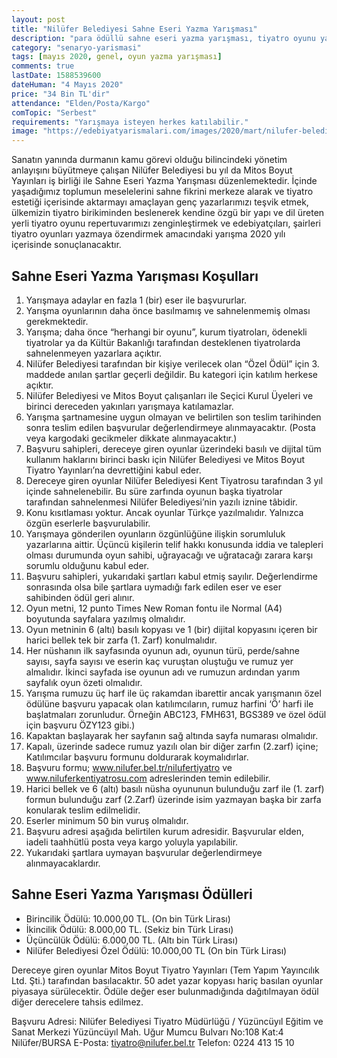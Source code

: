 ```yaml
---
layout: post
title: "Nilüfer Belediyesi Sahne Eseri Yazma Yarışması"
description: "para ödüllü sahne eseri yazma yarışması, tiyatro oyunu yazma yarışması"
category: "senaryo-yarismasi"
tags: [mayıs 2020, genel, oyun yazma yarışması]
comments: true
lastDate: 1588539600    
dateHuman: "4 Mayıs 2020"
price: "34 Bin TL'dir"
attendance: "Elden/Posta/Kargo"
comTopic: "Serbest"
requirements: "Yarışmaya isteyen herkes katılabilir."
image: "https://edebiyatyarismalari.com/images/2020/mart/nilufer-belediyesi-sahne-eseri-yazma-yarismasi.jpg"
---
```


Sanatın yanında durmanın kamu görevi olduğu bilincindeki yönetim anlayışını büyütmeye çalışan Nilüfer Belediyesi bu yıl da Mitos Boyut Yayınları iş birliği ile Sahne Eseri Yazma Yarışması düzenlemektedir.
İçinde yaşadığımız toplumun meselelerini sahne fikrini merkeze alarak ve tiyatro estetiği içerisinde aktarmayı amaçlayan genç yazarlarımızı teşvik etmek, ülkemizin tiyatro birikiminden beslenerek kendine özgü bir yapı ve dil üreten yerli tiyatro oyunu repertuvarımızı zenginleştirmek ve edebiyatçıları, şairleri tiyatro oyunları yazmaya özendirmek amacındaki yarışma 2020 yılı içerisinde sonuçlanacaktır.  

## Sahne Eseri Yazma Yarışması Koşulları
1. Yarışmaya adaylar en fazla 1 (bir) eser ile başvururlar.
2. Yarışma oyunlarının daha önce basılmamış ve sahnelenmemiş olması gerekmektedir.
3. Yarışma; daha önce “herhangi bir oyunu”, kurum tiyatroları, ödenekli tiyatrolar ya da Kültür Bakanlığı tarafından desteklenen tiyatrolarda sahnelenmeyen yazarlara açıktır.
4. Nilüfer Belediyesi tarafından bir kişiye verilecek olan “Özel Ödül” için 3. maddede anılan şartlar geçerli değildir. Bu kategori için katılım herkese açıktır.
5. Nilüfer Belediyesi ve Mitos Boyut çalışanları ile Seçici Kurul Üyeleri ve birinci dereceden yakınları yarışmaya katılamazlar.
6. Yarışma şartnamesine uygun olmayan ve belirtilen son teslim tarihinden sonra teslim edilen başvurular değerlendirmeye alınmayacaktır. (Posta veya kargodaki gecikmeler dikkate alınmayacaktır.)
7. Başvuru sahipleri, dereceye giren oyunlar üzerindeki basılı ve dijital tüm kullanım haklarını birinci baskı için Nilüfer Belediyesi ve Mitos Boyut Tiyatro Yayınları’na devrettiğini kabul eder.
8. Dereceye giren oyunlar Nilüfer Belediyesi Kent Tiyatrosu tarafından 3 yıl içinde sahnelenebilir. Bu süre zarfında oyunun başka tiyatrolar tarafından sahnelenmesi Nilüfer Belediyesi’nin yazılı iznine tâbidir.
9. Konu kısıtlaması yoktur. Ancak oyunlar Türkçe yazılmalıdır. Yalnızca özgün eserlerle başvurulabilir.
10. Yarışmaya gönderilen oyunların özgünlüğüne ilişkin sorumluluk yazarlarına aittir. Üçüncü kişilerin telif hakkı konusunda iddia ve talepleri olması durumunda oyun sahibi, uğrayacağı ve uğratacağı zarara karşı sorumlu olduğunu kabul eder.
11. Başvuru sahipleri, yukarıdaki şartları kabul etmiş sayılır. Değerlendirme sonrasında olsa bile şartlara uymadığı fark edilen eser ve eser sahibinden ödül geri alınır.
12. Oyun metni, 12 punto Times New Roman fontu ile Normal (A4) boyutunda sayfalara yazılmış olmalıdır.
13. Oyun metninin 6 (altı) basılı kopyası ve 1 (bir) dijital kopyasını içeren bir harici bellek tek bir zarfa (1. Zarf) konulmalıdır.
14. Her nüshanın ilk sayfasında oyunun adı, oyunun türü, perde/sahne sayısı, sayfa sayısı ve eserin kaç vuruştan oluştuğu ve rumuz yer almalıdır. İkinci sayfada ise oyunun adı ve rumuzun ardından yarım sayfalık oyun özeti olmalıdır.
15. Yarışma rumuzu üç harf ile üç rakamdan ibarettir ancak yarışmanın özel ödülüne başvuru yapacak olan katılımcıların, rumuz harfini ‘Ö’ harfi ile başlatmaları
zorunludur. Örneğin ABC123, FMH631, BGS389 ve özel ödül için başvuru ÖZY123 gibi.)
16. Kapaktan başlayarak her sayfanın sağ altında sayfa numarası olmalıdır. 
17. Kapalı, üzerinde sadece rumuz yazılı olan bir diğer zarfın (2.zarf) içine; Katılımcılar başvuru formunu doldurarak koymalıdırlar.
18. Başvuru formu; www.nilufer.bel.tr/nilufertiyatro ve www.niluferkentiyatrosu.com adreslerinden temin edilebilir.
19. Harici bellek ve 6 (altı) basılı nüsha oyununun bulunduğu zarf ile (1. zarf) formun bulunduğu zarf (2.Zarf) üzerinde isim yazmayan başka bir zarfa konularak teslim edilmelidir.
20. Eserler minimum 50 bin vuruş olmalıdır.
21. Başvuru adresi aşağıda belirtilen kurum adresidir. Başvurular elden, iadeli taahhütlü posta veya kargo yoluyla yapılabilir.
22. Yukarıdaki şartlara uymayan başvurular değerlendirmeye alınmayacaklardır.

## Sahne Eseri Yazma Yarışması Ödülleri
- Birincilik Ödülü: 10.000,00 TL. (On bin Türk Lirası)
- İkincilik Ödülü: 8.000,00 TL. (Sekiz bin Türk Lirası)
- Üçüncülük Ödülü: 6.000,00 TL. (Altı bin Türk Lirası)
- Nilüfer Belediyesi Özel Ödülü: 10.000,00 TL (On bin Türk Lirası)

Dereceye giren oyunlar Mitos Boyut Tiyatro Yayınları (Tem Yapım Yayıncılık Ltd. Şti.) tarafından basılacaktır. 50 adet yazar kopyası hariç basılan oyunlar piyasaya sürülecektir. Ödüle değer eser bulunmadığında dağıtılmayan ödül diğer derecelere tahsis edilmez.  

Başvuru Adresi:
Nilüfer Belediyesi Tiyatro Müdürlüğü / Yüzüncüyıl Eğitim ve Sanat Merkezi Yüzüncüyıl Mah.
Uğur Mumcu Bulvarı No:108 Kat:4 Nilüfer/BURSA
E-Posta: tiyatro@nilufer.bel.tr Telefon: 0224 413 15 10
